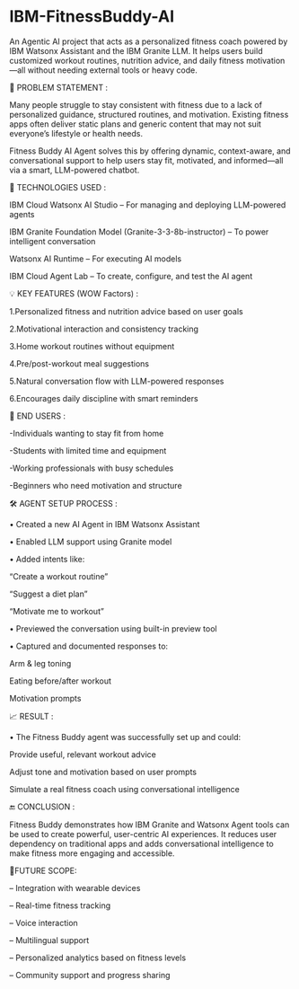 # IBM-FitnessBuddy-AI
An Agentic AI project that acts as a personalized fitness coach powered by IBM Watsonx Assistant and the IBM Granite LLM. It helps users build customized workout routines, nutrition advice, and daily fitness motivation—all without needing external tools or heavy code.

📌 PROBLEM STATEMENT :

Many people struggle to stay consistent with fitness due to a lack of personalized guidance, structured routines, and motivation. Existing fitness apps often deliver static plans and generic content that may not suit everyone’s lifestyle or health needs.

Fitness Buddy AI Agent solves this by offering dynamic, context-aware, and conversational support to help users stay fit, motivated, and informed—all via a smart, LLM-powered chatbot.

🚀 TECHNOLOGIES USED :

IBM Cloud Watsonx AI Studio – For managing and deploying LLM-powered agents

IBM Granite Foundation Model (Granite-3-3-8b-instructor) – To power intelligent conversation

Watsonx AI Runtime – For executing AI models

IBM Cloud Agent Lab – To create, configure, and test the AI agent

💡 KEY FEATURES (WOW Factors) :

1.Personalized fitness and nutrition advice based on user goals

2.Motivational interaction and consistency tracking

3.Home workout routines without equipment

4.Pre/post-workout meal suggestions

5.Natural conversation flow with LLM-powered responses

6.Encourages daily discipline with smart reminders

👥 END USERS :

-Individuals wanting to stay fit from home

-Students with limited time and equipment

-Working professionals with busy schedules

-Beginners who need motivation and structure

🛠️ AGENT SETUP PROCESS :

• Created a new AI Agent in IBM Watsonx Assistant

• Enabled LLM support using Granite model

• Added intents like:

“Create a workout routine”

“Suggest a diet plan”

“Motivate me to workout”

• Previewed the conversation using built-in preview tool

• Captured and documented responses to:

Arm & leg toning

Eating before/after workout

Motivation prompts

📈 RESULT :

• The Fitness Buddy agent was successfully set up and could:

Provide useful, relevant workout advice

Adjust tone and motivation based on user prompts

Simulate a real fitness coach using conversational intelligence

🔚 CONCLUSION :

Fitness Buddy demonstrates how IBM Granite and Watsonx Agent tools can be used to create powerful, user-centric AI experiences. It reduces user dependency on traditional apps and adds conversational intelligence to make fitness more engaging and accessible.

🔮FUTURE SCOPE:

– Integration with wearable devices

– Real-time fitness tracking

– Voice interaction

– Multilingual support

– Personalized analytics based on fitness levels

– Community support and progress sharing



